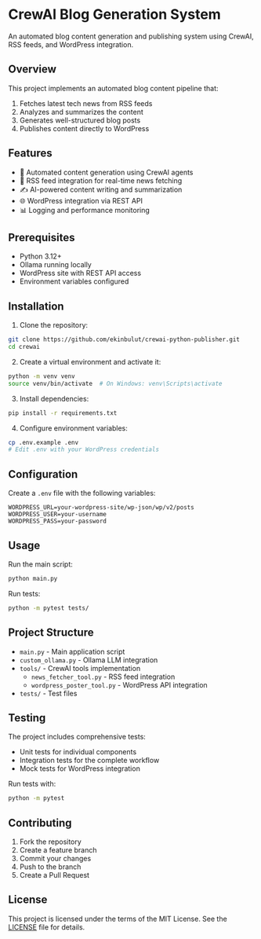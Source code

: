 # CrewAI Blog Generation System

An automated blog content generation and publishing system using CrewAI, RSS feeds, and WordPress integration.

## Overview

This project implements an automated blog content pipeline that:
1. Fetches latest tech news from RSS feeds
2. Analyzes and summarizes the content
3. Generates well-structured blog posts
4. Publishes content directly to WordPress

## Features

- 🤖 Automated content generation using CrewAI agents
- 📰 RSS feed integration for real-time news fetching
- ✍️ AI-powered content writing and summarization
- 🌐 WordPress integration via REST API
- 📊 Logging and performance monitoring

## Prerequisites

- Python 3.12+
- Ollama running locally
- WordPress site with REST API access
- Environment variables configured

## Installation

1. Clone the repository:
```bash
git clone https://github.com/ekinbulut/crewai-python-publisher.git
cd crewai
```

2. Create a virtual environment and activate it:
```bash
python -m venv venv
source venv/bin/activate  # On Windows: venv\Scripts\activate
```

3. Install dependencies:
```bash
pip install -r requirements.txt
```

4. Configure environment variables:
```bash
cp .env.example .env
# Edit .env with your WordPress credentials
```

## Configuration

Create a `.env` file with the following variables:
```
WORDPRESS_URL=your-wordpress-site/wp-json/wp/v2/posts
WORDPRESS_USER=your-username
WORDPRESS_PASS=your-password
```

## Usage

Run the main script:
```bash
python main.py
```

Run tests:
```bash
python -m pytest tests/
```

## Project Structure

- `main.py` - Main application script
- `custom_ollama.py` - Ollama LLM integration
- `tools/` - CrewAI tools implementation
  - `news_fetcher_tool.py` - RSS feed integration
  - `wordpress_poster_tool.py` - WordPress API integration
- `tests/` - Test files

## Testing

The project includes comprehensive tests:
- Unit tests for individual components
- Integration tests for the complete workflow
- Mock tests for WordPress integration

Run tests with:
```bash
python -m pytest
```

## Contributing

1. Fork the repository
2. Create a feature branch
3. Commit your changes
4. Push to the branch
5. Create a Pull Request

## License

This project is licensed under the terms of the MIT License. See the [LICENSE](LICENSE) file for details.
